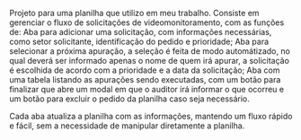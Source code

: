 Projeto para uma planilha que utilizo em meu trabalho.
Consiste em gerenciar o fluxo de solicitações de videomonitoramento, com as funções de:
Aba para adicionar uma solicitação, com informações necessárias, como setor solicitante, identificação do pedido e prioridade;
Aba para selecionar a próxima apuração, a seleção é feita de modo automátizado, no qual deverá ser informado apenas o nome de quem irá apurar, a solicitação é escolhida de acordo com a prioridade e a data da solicitação;
Aba com uma tabela listando as apurações sendo executadas, com um botão para finalizar que abre um modal em que o auditor irá informar o que ocorreu e um botão para excluir o pedido da planilha caso seja necessário.

Cada aba atualiza a planilha com as informações, mantendo um fluxo rápido e fácil, sem a necessidade de manipular diretamente a planilha.

